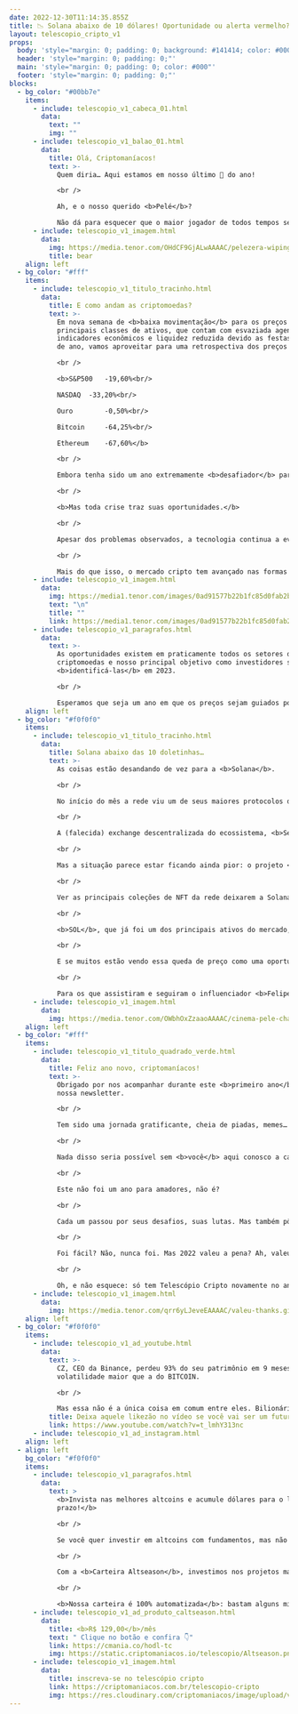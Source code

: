 ```yaml
---
date: 2022-12-30T11:14:35.855Z
title: 📉 Solana abaixo de 10 dólares! Oportunidade ou alerta vermelho? 🔴
layout: telescopio_cripto_v1
props:
  body: 'style="margin: 0; padding: 0; background: #141414; color: #000"'
  header: 'style="margin: 0; padding: 0;"'
  main: 'style="margin: 0; padding: 0; color: #000"'
  footer: 'style="margin: 0; padding: 0;"'
blocks:
  - bg_color: "#00bb7e"
    items:
      - include: telescopio_v1_cabeca_01.html
        data:
          text: ""
          img: ""
      - include: telescopio_v1_balao_01.html
        data:
          title: Olá, Criptomaníacos!
          text: >-
            Quem diria… Aqui estamos em nosso último 🔭 do ano!

            <br />

            Ah, e o nosso querido <b>Pelé</b>? 

            Não dá para esquecer que o maior jogador de todos tempos se foi, mas vamos lembrar do rei com a alegria e irreverência que ele sempre teve.  ⚽👑
      - include: telescopio_v1_imagem.html
        data:
          img: https://media.tenor.com/OHdCF9GjALwAAAAC/pelezera-wiping-mouth.gif
          title: bear
    align: left
  - bg_color: "#fff"
    items:
      - include: telescopio_v1_titulo_tracinho.html
        data:
          title: E como andam as criptomoedas?
          text: >-
            Em nova semana de <b>baixa movimentação</b> para os preços das
            principais classes de ativos, que contam com esvaziada agenda de
            indicadores econômicos e liquidez reduzida devido as festas de fim
            de ano, vamos aproveitar para uma retrospectiva dos preços em 2022:

            <br />

            <b>S&P500	-19,60%<br/>

            NASDAQ	-33,20%<br/>

            Ouro		-0,50%<br/>

            Bitcoin 	-64,25%<br/>

            Ethereum	-67,60%</b>

            <br />

            Embora tenha sido um ano extremamente <b>desafiador</b> para todas as classes de ativos (incluindo a renda fixa), os problemas envolvendo algumas empresas do ecossistema trouxeram quedas ainda mais intensas para as criptomoedas.

            <br />

            <b>Mas toda crise traz suas oportunidades.</b>

            <br />

            Apesar dos problemas observados, a tecnologia continua a evoluir, o ecossistema parece amadurecer rapidamente e cada vez mais novos casos de uso reais seguem emergindo.

            <br />

            Mais do que isso, o mercado cripto tem avançado nas formas de avaliar os diferentes projetos sendo construídos, bem como os resultados financeiros gerados nas suas operações.
      - include: telescopio_v1_imagem.html
        data:
          img: https://media1.tenor.com/images/0ad91577b22b1fc85d0fab2b321574db/tenor.gif
          text: "\n"
          title: ""
          link: https://media1.tenor.com/images/0ad91577b22b1fc85d0fab2b321574db/tenor.gif
      - include: telescopio_v1_paragrafos.html
        data:
          text: >-
            As oportunidades existem em praticamente todos os setores de
            criptomoedas e nosso principal objetivo como investidores será
            <b>identificá-las</b> em 2023.

            <br />

            Esperamos que seja um ano em que os preços sejam guiados por mais <b>fundamentos</b>, enquanto “memecoins” tenham cada vez menos atenção dos investidores.
    align: left
  - bg_color: "#f0f0f0"
    items:
      - include: telescopio_v1_titulo_tracinho.html
        data:
          title: Solana abaixo das 10 doletinhas…
          text: >-
            As coisas estão desandando de vez para a <b>Solana</b>. 

            <br />

            No início do mês a rede viu um de seus maiores protocolos de DeFi, <b>Raydium</b>,  ser hackeado em <b>2 milhões de dólares</b> e o total de depósitos dos usuários se reduzir por causa da perda da confiança no projeto.

            <br />

            A (falecida) exchange descentralizada do ecossistema, <b>Serum</b>, precisou focar seus esforços em um projeto da comunidade chamado <b>Openbook</b> para tentar se manter relevante no cenário cripto.

            <br />

            Mas a situação parece estar ficando ainda pior: o projeto <b>DeGods</b> informou que a sua coleção NFT será migrada para a blockchain da <b>Ethereum</b> no primeiro trimestre do próximo ano, enquanto a coleção <b>y00ts NFT</b>, que também foi primeiramente idealizada para a rede Solana, será transferida para a <b>Polygon</b>.

            <br />

            Ver as principais coleções de NFT da rede deixarem a Solana é um péssimo sinal, já que até a alguns meses atrás dizia-se que a blockchain era ideal para tokens não-fungíveis, por ser <b>super rápida</b> e <b>muito barata</b>.

            <br />

            <b>SOL</b>, que já foi um dos principais ativos do mercado, corre o risco de perder seu lugar entre as <b>20 maiores capitalizações do setor</b>. 

            <br />

            E se muitos estão vendo essa queda de preço como uma oportunidade única de compra, é importante também lembrar que esse pode ser um sinal vermelho: olhando fundamentalmente para a moeda, <b>a situação ainda não parece confortável para 2023</b>.

            <br />

            Para os que assistiram e seguiram o influenciador <b>Felipe Neto</b> quando ele se posicionou como um investidor de SOL, a sensação é de que “teria sido melhor ter ido ver o filme do Pelé”.
      - include: telescopio_v1_imagem.html
        data:
          img: https://media.tenor.com/OWbhOxZzaaoAAAAC/cinema-pele-chaves.gif
    align: left
  - bg_color: "#fff"
    items:
      - include: telescopio_v1_titulo_quadrado_verde.html
        data:
          title: Feliz ano novo, criptomaníacos!
          text: >-
            Obrigado por nos acompanhar durante este <b>primeiro ano</b> de
            nossa newsletter. 

            <br />

            Tem sido uma jornada gratificante, cheia de piadas, memes… mas sem colocar o <b>conhecimento e a informação</b> em primeiro lugar!

            <br />

            Nada disso seria possível sem <b>você</b> aqui conosco a cada edição. ❤️

            <br />

            Este não foi um ano para amadores, não é? 

            <br />

            Cada um passou por seus desafios, suas lutas. Mas também pôde <b>crescer</b> e se tornar um(a) investidor(a) melhor, uma pessoa melhor.

            <br />

            Foi fácil? Não, nunca foi. Mas 2022 valeu a pena? Ah, valeu! 💪

            <br />

            Oh, e não esquece: só tem Telescópio Cripto novamente no ano que vem! 🤭🤭🤭
      - include: telescopio_v1_imagem.html
        data:
          img: https://media.tenor.com/qrr6yLJeveEAAAAC/valeu-thanks.gif
    align: left
  - bg_color: "#f0f0f0"
    items:
      - include: telescopio_v1_ad_youtube.html
        data:
          text: >-
            CZ, CEO da Binance, perdeu 93% do seu patrimônio em 9 meses. Uma
            volatilidade maior que a do BITCOIN.

            <br />

            Mas essa não é a única coisa em comum entre eles. Bilionários e o BTC possuem um segredo que os fazem ressurgir das cinzas, quando todos já os consideram mortos.
          title: Deixa aquele likezão no vídeo se você vai ser um futuro bilionário!
          link: https://www.youtube.com/watch?v=t_lmhY313nc
      - include: telescopio_v1_ad_instagram.html
    align: left
  - align: left
    bg_color: "#f0f0f0"
    items:
      - include: telescopio_v1_paragrafos.html
        data:
          text: >
            <b>Invista nas melhores altcoins e acumule dólares para o longo
            prazo!</b>

            <br />

            Se você quer investir em altcoins com fundamentos, mas não sabe como avaliar os projetos e não consegue acertar os preços de entrada, temos a solução pra você.

            <br />

            Com a <b>Carteira Altseason</b>, investimos nos projetos mais promissores para o longo prazo, como Ethereum, Aave, Polygon e outros, aproveitando os melhores preços!

            <br />

            <b>Nossa carteira é 100% automatizada</b>: bastam alguns minutos para configurá-la e deixá-la rebalancear os seus ativos — não temos acesso aos seus fundos, podemos apenas rebalancear o seu portfólio.
      - include: telescopio_v1_ad_produto_caltseason.html
        data:
          title: <b>R$ 129,00</b>/mês
          text: " Clique no botão e confira 👇"
          link: https://cmania.co/hodl-tc
          img: https://static.criptomaniacos.io/telescopio/Altseason.png
      - include: telescopio_v1_imagem.html
        data:
          title: inscreva-se no telescópio cripto
          link: https://criptomaniacos.com.br/telescopio-cripto
          img: https://res.cloudinary.com/criptomaniacos/image/upload/v1662133224/telescopio/inscreva-se-telescopio.png
---
```

